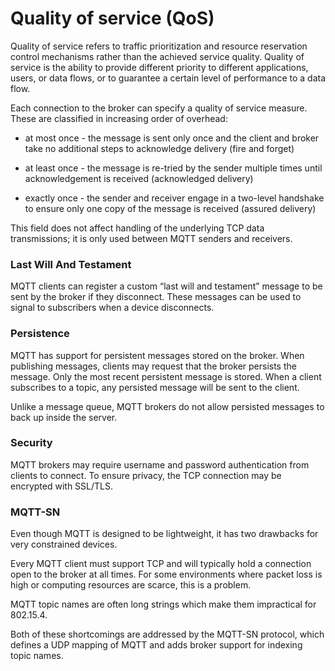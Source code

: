 # Quality of service (QoS)

Quality of service refers to traffic prioritization and resource reservation
control mechanisms rather than the achieved service quality. Quality of
service is the ability to provide different priority to different applications,
users, or data flows, or to guarantee a certain level of performance to a data
flow.

Each connection to the broker can specify a quality of service measure.
These are classified in increasing order of overhead:

- at most once - the message is sent only once and the client and broker take
no additional steps to acknowledge delivery (fire and forget)

- at least once - the message is re-tried by the sender multiple times until
acknowledgement is received (acknowledged delivery)

- exactly once - the sender and receiver engage in a two-level handshake to
ensure only one copy of the message is received (assured delivery)

This field does not affect handling of the underlying TCP data transmissions;
it is only used between MQTT senders and receivers.

### Last Will And Testament

MQTT clients can register a custom “last will and testament” message to be
sent by the broker if they disconnect. These messages can be used to signal
to subscribers when a device disconnects.

### Persistence

MQTT has support for persistent messages stored on the broker. When publishing
messages, clients may request that the broker persists the message. Only the
most recent persistent message is stored. When a client subscribes to a topic,
any persisted message will be sent to the client.

Unlike a message queue, MQTT brokers do not allow persisted messages to back
up inside the server.

### Security

MQTT brokers may require username and password authentication from clients
to connect. To ensure privacy, the TCP connection may be encrypted with SSL/TLS.

### MQTT-SN

Even though MQTT is designed to be lightweight, it has two drawbacks for very
constrained devices.

Every MQTT client must support TCP and will typically hold a connection open
to the broker at all times. For some environments where packet loss is high
or computing resources are scarce, this is a problem.

MQTT topic names are often long strings which make them impractical for 802.15.4.

Both of these shortcomings are addressed by the MQTT-SN protocol, which defines
a UDP mapping of MQTT and adds broker support for indexing topic names.

